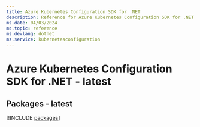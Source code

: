 ```yaml
---
title: Azure Kubernetes Configuration SDK for .NET
description: Reference for Azure Kubernetes Configuration SDK for .NET
ms.date: 04/03/2024
ms.topic: reference
ms.devlang: dotnet
ms.service: kubernetesconfiguration
---
```

# Azure Kubernetes Configuration SDK for .NET - latest
## Packages - latest
[!INCLUDE [packages](kubernetes-configuration-index.md)]